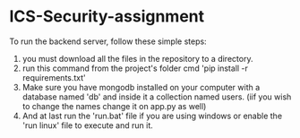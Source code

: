 # ICS-Security-assignment

 To run the backend server, follow these simple steps:
1) you must download all the files in the repository to a directory.
2) run this command from the project's folder cmd 'pip install -r requirements.txt'
3) Make sure you have mongodb installed on your computer with a database named 'db' and inside it a collection named users. (iif you wish to change the names change it on app.py as well)
4) And at last run the 'run.bat' file if you are using windows or enable the 'run linux' file to execute and run it.
